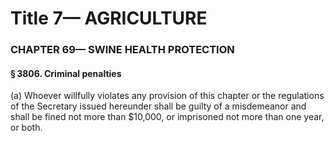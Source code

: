 
# Title 7— AGRICULTURE
### CHAPTER 69— SWINE HEALTH PROTECTION
#### § 3806. Criminal penalties

(a) Whoever willfully violates any provision of this chapter or the regulations of the Secretary issued hereunder shall be guilty of a misdemeanor and shall be fined not more than $10,000, or imprisoned not more than one year, or both.
